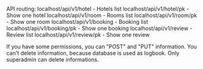 API routing:
localhost/api/v1/hotel - Hotels list
localhost/api/v1/hotel/pk - Show one hotel
localhost/api/v1/room - Rooms list
localhost/api/v1/room/pk - Show one room
localhost/api/v1/booking - Booking list
localhost/api/v1/booking/pk - Show one booking
localhost/api/v1/review - Review list
localhost/api/v1/review/pk - Show one review

If you have some permissions, you can "POST" and "PUT" information.
You can't delete information, because database is used as logbook.
Only superadmin can delete informations.
